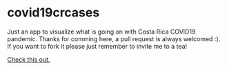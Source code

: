# covid19crcases
Just an app to visualize what is going on with Costa Rica COVID19 pandemic.
Thanks for comming here, a pull request is always welcomed :). If you want to fork it please just remember to invite me to a tea!

[Check this out.](https://giphy.com/gifs/revy-wkW0maGDN1eSc)
